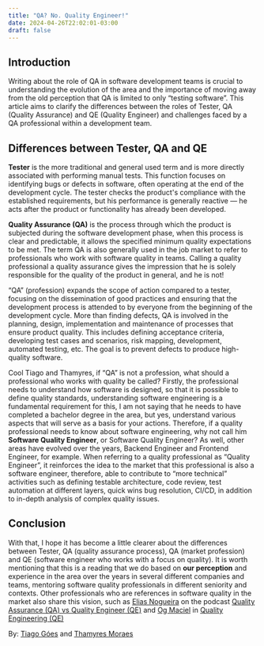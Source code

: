 ```yaml
---
title: "QA? No. Quality Engineer!"
date: 2024-04-26T22:02:01-03:00
draft: false
---
```


## Introduction

Writing about the role of QA in software development teams is crucial to understanding the evolution of the area and the importance of moving away from the old perception that QA is limited to only “testing software”. This article aims to clarify the differences between the roles of Tester, QA (Quality Assurance) and QE (Quality Engineer) and challenges faced by a QA professional within a development team.

## Differences between Tester, QA and QE

**Tester** is the more traditional and general used term and is more directly associated with performing manual tests. This function focuses on identifying bugs or defects in software, often operating at the end of the development cycle. The tester checks the product's compliance with the established requirements, but his performance is generally reactive — he acts after the product or functionality has already been developed.

**Quality Assurance (QA)** is the process through which the product is subjected during the software development phase, when this process is clear and predictable, it allows the specified minimum quality expectations to be met. The term QA is also generally used in the job market to refer to professionals who work with software quality in teams. Calling a quality professional a quality assurance gives the impression that he is solely responsible for the quality of the product in general, and he is not!

“QA” (profession) expands the scope of action compared to a tester, focusing on the dissemination of good practices and ensuring that the development process is attended to by everyone from the beginning of the development cycle. More than finding defects, QA is involved in the planning, design, implementation and maintenance of processes that ensure product quality. This includes defining acceptance criteria, developing test cases and scenarios, risk mapping, development, automated testing, etc. The goal is to prevent defects to produce high-quality software.

Cool Tiago and Thamyres, if “QA” is not a profession, what should a professional who works with quality be called?
Firstly, the professional needs to understand how software is designed, so that it is possible to define quality standards, understanding software engineering is a fundamental requirement for this, I am not saying that he needs to have completed a bachelor degree in the area, but yes, understand various aspects that will serve as a basis for your actions. Therefore, if a quality professional needs to know about software engineering, why not call him **Software Quality Engineer**, or Software Quality Engineer? As well, other areas have evolved over the years, Backend Engineer and Frontend Engineer, for example.
When referring to a quality professional as “Quality Engineer”, it reinforces the idea to the market that this professional is also a software engineer, therefore, able to contribute to “more technical” activities such as defining testable architecture, code review, test automation at different layers, quick wins bug resolution, CI/CD, in addition to in-depth analysis of complex quality issues.

## Conclusion

With that, I hope it has become a little clearer about the differences between Tester, QA (quality assurance process), QA (market profession) and QE (software engineer who works with a focus on quality). It is worth mentioning that this is a reading that we do based on **our perception** and experience in the area over the years in several different companies and teams, mentoring software quality professionals in different seniority and contexts. Other professionals who are references in software quality in the market also share this vision, such as [Elias Nogueira](https://www.linkedin.com/in/eliasnogueira/) on the podcast [Quality Assurance (QA) vs Quality Engineer (QE)](https://www.youtube.com/watch?v=-ctD3J7-yUo&t=1s&ab_channel=Zup) and [Og Maciel](https://www.linkedin.com/in/ogmaciel) in [Quality Engineering (QE)](https://www.youtube.com/watch?v=AQzMk0j41S0&ab_channel=EduardoMendes)

By: [Tiago Góes](https://www.linkedin.com/in/tiagogs/) and [Thamyres Moraes](https://www.linkedin.com/in/thamyres-moraes)
